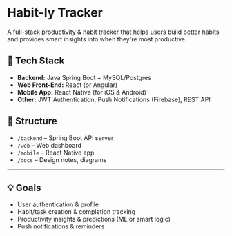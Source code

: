 # Habit-ly Tracker

A full-stack productivity & habit tracker that helps users build better habits and provides smart insights into when they're most productive.

## 🚀 Tech Stack

- **Backend:** Java Spring Boot + MySQL/Postgres
- **Web Front-End:** React (or Angular)
- **Mobile App:** React Native (for iOS & Android)
- **Other:** JWT Authentication, Push Notifications (Firebase), REST API

## 📂 Structure

- `/backend` – Spring Boot API server
- `/web` – Web dashboard
- `/mobile` – React Native app
- `/docs` – Design notes, diagrams

---

## 💡 Goals

- User authentication & profile
- Habit/task creation & completion tracking
- Productivity insights & predictions (ML or smart logic)
- Push notifications & reminders
